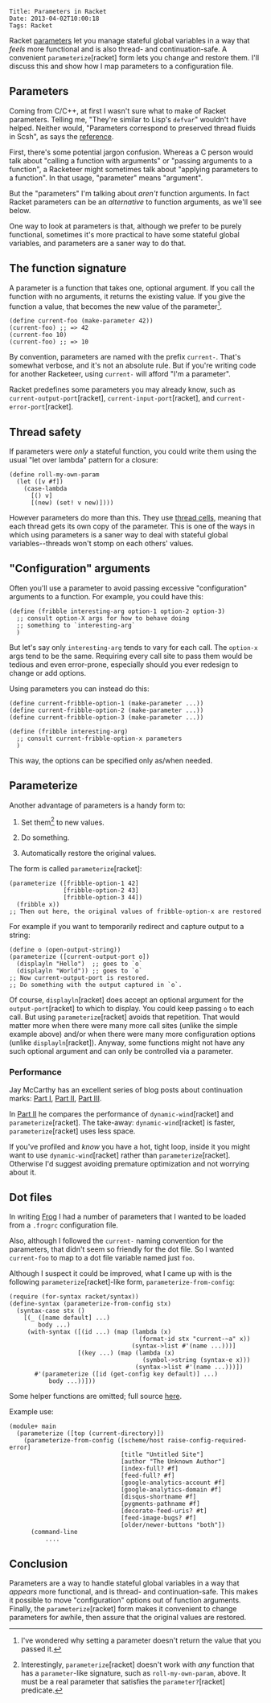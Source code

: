    Title: Parameters in Racket
    Date: 2013-04-02T10:00:18
    Tags: Racket

Racket [parameters][] let you manage stateful global variables in a
way that _feels_ more functional and is also thread- and
continuation-safe.  A convenient `parameterize`[racket] form lets you
change and restore them. I'll discuss this and show how I map
parameters to a configuration file.

<!-- more -->

## Parameters

Coming from C/C++, at first I wasn't sure what to make of Racket
parameters. Telling me, "They're similar to Lisp's `defvar`" wouldn't
have helped. Neither would, "Parameters correspond to preserved thread
fluids in Scsh", as says the [reference][parameters].

First, there's some potential jargon confusion. Whereas a C person
would talk about "calling a function with arguments" or "passing
arguments to a function", a Racketeer might sometimes talk about
"applying parameters to a function". In that usage, "parameter" means
"argument".

But the "parameters" I'm talking about _aren't_ function arguments. In
fact Racket parameters can be an _alternative_ to function arguments,
as we'll see below.

One way to look at parameters is that, although we prefer to be purely
functional, sometimes it's more practical to have some stateful global
variables, and parameters are a saner way to do that.

## The function signature

A parameter is a function that takes one, optional argument.  If you
call the function with no arguments, it returns the existing value.
If you give the function a value, that becomes the new value of the
parameter[^why doesn't setting a parameter return the value?].

```racket
(define current-foo (make-parameter 42))
(current-foo) ;; => 42
(current-foo 10)
(current-foo) ;; => 10
```

By convention, parameters are named with the prefix `current-`. That's
somewhat verbose, and it's not an absolute rule. But if you're writing
code for another Racketeer, using `current-` will afford "I'm a
parameter".

Racket predefines some parameters you may already know, such as
`current-output-port`[racket], `current-input-port`[racket], and
`current-error-port`[racket].

## Thread safety

If parameters were _only_ a stateful function, you could write them
using the usual "let over lambda" pattern for a closure:

```racket
(define roll-my-own-param
  (let ([v #f])
    (case-lambda
      [() v]
      [(new) (set! v new)])))
```

However parameters do more than this. They use [thread cells][],
meaning that each thread gets its own copy of the parameter. This is
one of the ways in which using parameters is a saner way to deal with
stateful global variables--threads won't stomp on each others' values.

## "Configuration" arguments

Often you'll use a parameter to avoid passing excessive
"configuration" arguments to a function.  For example, you could have
this:

```racket
(define (fribble interesting-arg option-1 option-2 option-3)
  ;; consult option-X args for how to behave doing
  ;; something to `interesting-arg`
  )
```

But let's say only `interesting-arg` tends to vary for each call. The
`option-x` args tend to be the same. Requiring every call site to pass
them would be tedious and even error-prone, especially should you ever
redesign to change or add options.

Using parameters you can instead do this:

```racket
(define current-fribble-option-1 (make-parameter ...))
(define current-fribble-option-2 (make-parameter ...))
(define current-fribble-option-3 (make-parameter ...))

(define (fribble interesting-arg)
  ;; consult current-fribble-option-x parameters
  )
```

This way, the options can be specified only as/when needed.

## Parameterize

Another advantage of parameters is a handy form to:

1. Set them[^must be parameter] to new values.

2. Do something.

3. Automatically restore the original values.

The form is called `parameterize`[racket]:

```racket
(parameterize ([fribble-option-1 42]
               [fribble-option-2 43]
               [fribble-option-3 44])
  (fribble x))
;; Then out here, the original values of fribble-option-x are restored
```

For example if you want to temporarily redirect and capture output to
a string:

```racket
(define o (open-output-string))
(parameterize ([current-output-port o])
  (displayln "Hello")  ;; goes to `o`
  (displayln "World")) ;; goes to `o`
;; Now current-output-port is restored.
;; Do something with the output captured in `o`.
```

Of course, `displayln`[racket] does accept an optional argument for
the `output-port`[racket] to which to display. You could keep passing
`o` to each call. But using `parameterize`[racket] avoids that
repetition. That would matter more when there were many more call
sites (unlike the simple example above) and/or when there were many
more configuration options (unlike `displayln`[racket]). Anyway, some
functions might not have any such optional argument and can only be
controlled via a parameter.

### Performance

Jay McCarthy has an excellent series of blog posts about continuation
marks: [Part I][], [Part II][], [Part III][].

In [Part II][] he compares the performance of `dynamic-wind`[racket]
and `parameterize`[racket]. The take-away: `dynamic-wind`[racket] is
faster, `parameterize`[racket] uses less space.

If you've profiled and _know_ you have a hot, tight loop, inside it
you might want to use `dynamic-wind`[racket] rather than
`parameterize`[racket]. Otherwise I'd suggest avoiding premature
optimization and not worrying about it.

[Part I]: http://jeapostrophe.github.com/2012-07-16-cont-mar-post.html
[Part II]: http://jeapostrophe.github.com/2012-07-25-cont-mar-post.html
[Part III]: http://jeapostrophe.github.com/2012-07-30-cont-mar-post.html

## Dot files

In writing [Frog][] I had a number of parameters that I wanted to be
loaded from a `.frogrc` configuration file.

Also, although I followed the `current-` naming convention for the
parameters, that didn't seem so friendly for the dot file. So I wanted
`current-foo` to map to a dot file variable named just `foo`.

Although I suspect it could be improved, what I came up with is the
following `parameterize`[racket]-like form,
`parameterize-from-config`:

```racket
(require (for-syntax racket/syntax))
(define-syntax (parameterize-from-config stx)
  (syntax-case stx ()
    [(_ ([name default] ...)
        body ...)
     (with-syntax ([(id ...) (map (lambda (x)
                                    (format-id stx "current-~a" x))
                                  (syntax->list #'(name ...)))]
                   [(key ...) (map (lambda (x)
                                     (symbol->string (syntax-e x)))
                                   (syntax->list #'(name ...)))])
       #'(parameterize ([id (get-config key default)] ...)
           body ...))]))
```

Some helper functions are omitted; full source [here][Frog].

Example use:

```racket
(module+ main
  (parameterize ([top (current-directory)])
    (parameterize-from-config ([scheme/host raise-config-required-error]
                               [title "Untitled Site"]
                               [author "The Unknown Author"]
                               [index-full? #f]
                               [feed-full? #f]
                               [google-analytics-account #f]
                               [google-analytics-domain #f]
                               [disqus-shortname #f]
                               [pygments-pathname #f]
                               [decorate-feed-uris? #t]
                               [feed-image-bugs? #f]
                               [older/newer-buttons "both"])
      (command-line
          ....
```

## Conclusion

Parameters are a way to handle stateful global variables in a way that
_appears_ more functional, and is thread- and continuation-safe. This
makes it possible to move "configuration" options out of function
arguments. Finally, the `parameterize`[racket] form makes it
convenient to change parameters for awhile, then assure that the
original values are restored.

[parameters]: http://docs.racket-lang.org/reference/parameters.html
[thread cells]: http://docs.racket-lang.org/reference/threadcells.html
[Frog]: https://github.com/greghendershott/frog

[^why doesn't setting a parameter return the value?]: I've wondered
why setting a parameter doesn't return the value that you passed
it.

[^must be parameter]: Interestingly, `parameterize`[racket] doesn't
work with _any_ function that has a `parameter`-like signature, such
as `roll-my-own-param`, above. It must be a real parameter that
satisfies the `parameter?`[racket] predicate.

